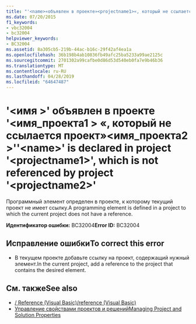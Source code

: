 ```yaml
---
title: "'<name>«объявлен в проекте»<projectname1>«, который не ссылается проект»<projectname2>'"
ms.date: 07/20/2015
f1_keywords:
- vbc32004
- bc32004
helpviewer_keywords:
- BC32004
ms.assetid: 8a305cb5-219b-44ac-b16c-29f42af4ea1a
ms.openlocfilehash: 36b198b4ab10836fb49afc25ba5233a99ae2125c
ms.sourcegitcommit: 2701302a99cafbe0d86d53d540eb0fa7e9b46b36
ms.translationtype: MT
ms.contentlocale: ru-RU
ms.lasthandoff: 04/28/2019
ms.locfileid: "64647487"
---
```

# <a name="name-is-declared-in-project-projectname1-which-is-not-referenced-by-project-projectname2"></a><span data-ttu-id="9dc8f-102">'\<имя >' объявлен в проекте '\<имя_проекта1 > «, который не ссылается проект»\<имя_проекта2 >'</span><span class="sxs-lookup"><span data-stu-id="9dc8f-102">'\<name>' is declared in project '\<projectname1>', which is not referenced by project '\<projectname2>'</span></span>
<span data-ttu-id="9dc8f-103">Программный элемент определен в проекте, к которому текущий проект не имеет ссылку.</span><span class="sxs-lookup"><span data-stu-id="9dc8f-103">A programming element is defined in a project to which the current project does not have a reference.</span></span>  
  
 <span data-ttu-id="9dc8f-104">**Идентификатор ошибки:** BC32004</span><span class="sxs-lookup"><span data-stu-id="9dc8f-104">**Error ID:** BC32004</span></span>  
  
## <a name="to-correct-this-error"></a><span data-ttu-id="9dc8f-105">Исправление ошибки</span><span class="sxs-lookup"><span data-stu-id="9dc8f-105">To correct this error</span></span>  
  
- <span data-ttu-id="9dc8f-106">В текущем проекте добавьте ссылку на проект, содержащий нужный элемент.</span><span class="sxs-lookup"><span data-stu-id="9dc8f-106">In the current project, add a reference to the project that contains the desired element.</span></span>  
  
## <a name="see-also"></a><span data-ttu-id="9dc8f-107">См. также</span><span class="sxs-lookup"><span data-stu-id="9dc8f-107">See also</span></span>

- [<span data-ttu-id="9dc8f-108">/ Reference (Visual Basic)</span><span class="sxs-lookup"><span data-stu-id="9dc8f-108">/reference (Visual Basic)</span></span>](../../visual-basic/reference/command-line-compiler/reference.md)
- [<span data-ttu-id="9dc8f-109">Управление свойствами проектов и решений</span><span class="sxs-lookup"><span data-stu-id="9dc8f-109">Managing Project and Solution Properties</span></span>](/visualstudio/ide/managing-project-and-solution-properties)
